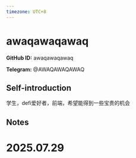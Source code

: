 ```yaml
---
timezone: UTC+8
---
```


# awaqawaqawaq

**GitHub ID:** awaqawaqawaq

**Telegram:** @AWAQAWAQAWAQ

## Self-introduction

学生，defi爱好者，前端，希望能得到一些宝贵的机会

## Notes

<!-- Content_START -->

# 2025.07.29


<!-- Content_END -->
